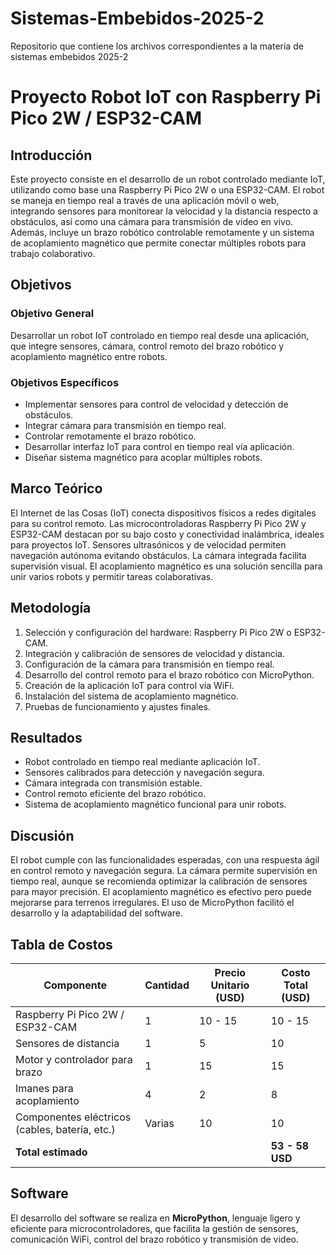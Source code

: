 # Sistemas-Embebidos-2025-2
Repositorio que contiene los archivos  correspondientes a la materia de sistemas embebidos 2025-2

# Proyecto Robot IoT con Raspberry Pi Pico 2W / ESP32-CAM

## Introducción

Este proyecto consiste en el desarrollo de un robot controlado mediante IoT, utilizando como base una Raspberry Pi Pico 2W o una ESP32-CAM. El robot se maneja en tiempo real a través de una aplicación móvil o web, integrando sensores para monitorear la velocidad y la distancia respecto a obstáculos, así como una cámara para transmisión de video en vivo. Además, incluye un brazo robótico controlable remotamente y un sistema de acoplamiento magnético que permite conectar múltiples robots para trabajo colaborativo.

## Objetivos

### Objetivo General  
Desarrollar un robot IoT controlado en tiempo real desde una aplicación, que integre sensores, cámara, control remoto del brazo robótico y acoplamiento magnético entre robots.

### Objetivos Específicos  
- Implementar sensores para control de velocidad y detección de obstáculos.  
- Integrar cámara para transmisión en tiempo real.  
- Controlar remotamente el brazo robótico.  
- Desarrollar interfaz IoT para control en tiempo real vía aplicación.  
- Diseñar sistema magnético para acoplar múltiples robots.

## Marco Teórico

El Internet de las Cosas (IoT) conecta dispositivos físicos a redes digitales para su control remoto. Las microcontroladoras Raspberry Pi Pico 2W y ESP32-CAM destacan por su bajo costo y conectividad inalámbrica, ideales para proyectos IoT. Sensores ultrasónicos y de velocidad permiten navegación autónoma evitando obstáculos. La cámara integrada facilita supervisión visual. El acoplamiento magnético es una solución sencilla para unir varios robots y permitir tareas colaborativas.

## Metodología

1. Selección y configuración del hardware: Raspberry Pi Pico 2W o ESP32-CAM.  
2. Integración y calibración de sensores de velocidad y distancia.  
3. Configuración de la cámara para transmisión en tiempo real.  
4. Desarrollo del control remoto para el brazo robótico con MicroPython.  
5. Creación de la aplicación IoT para control vía WiFi.  
6. Instalación del sistema de acoplamiento magnético.  
7. Pruebas de funcionamiento y ajustes finales.

## Resultados

- Robot controlado en tiempo real mediante aplicación IoT.  
- Sensores calibrados para detección y navegación segura.  
- Cámara integrada con transmisión estable.  
- Control remoto eficiente del brazo robótico.  
- Sistema de acoplamiento magnético funcional para unir robots.

## Discusión

El robot cumple con las funcionalidades esperadas, con una respuesta ágil en control remoto y navegación segura. La cámara permite supervisión en tiempo real, aunque se recomienda optimizar la calibración de sensores para mayor precisión. El acoplamiento magnético es efectivo pero puede mejorarse para terrenos irregulares. El uso de MicroPython facilitó el desarrollo y la adaptabilidad del software.

## Tabla de Costos

| Componente                        | Cantidad | Precio Unitario (USD) | Costo Total (USD) |
|----------------------------------|----------|----------------------|-------------------|
| Raspberry Pi Pico 2W / ESP32-CAM | 1        | 10 - 15              | 10 - 15           |
| Sensores de distancia             | 1        | 5                    | 10                |
| Motor y controlador para brazo   | 1        | 15                   | 15                |
| Imanes para acoplamiento          | 4        | 2                    | 8                 |
| Componentes eléctricos (cables, batería, etc.) | Varias    | 10                   | 10                |
| **Total estimado**                |          |                      | **53 - 58 USD**   |

## Software

El desarrollo del software se realiza en **MicroPython**, lenguaje ligero y eficiente para microcontroladores, que facilita la gestión de sensores, comunicación WiFi, control del brazo robótico y transmisión de video.



